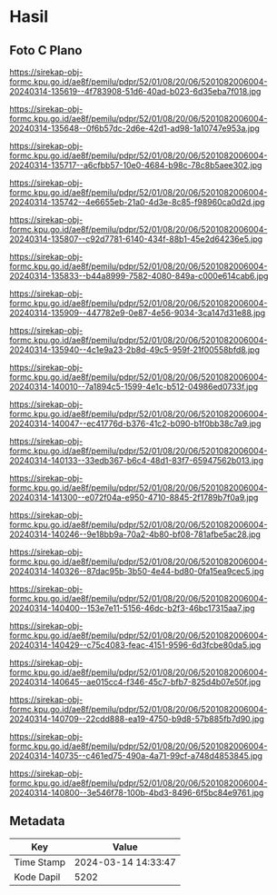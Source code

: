 # Hasil

## Foto C Plano

https://sirekap-obj-formc.kpu.go.id/ae8f/pemilu/pdpr/52/01/08/20/06/5201082006004-20240314-135619--4f783908-51d6-40ad-b023-6d35eba7f018.jpg

https://sirekap-obj-formc.kpu.go.id/ae8f/pemilu/pdpr/52/01/08/20/06/5201082006004-20240314-135648--0f6b57dc-2d6e-42d1-ad98-1a10747e953a.jpg

https://sirekap-obj-formc.kpu.go.id/ae8f/pemilu/pdpr/52/01/08/20/06/5201082006004-20240314-135717--a6cfbb57-10e0-4684-b98c-78c8b5aee302.jpg

https://sirekap-obj-formc.kpu.go.id/ae8f/pemilu/pdpr/52/01/08/20/06/5201082006004-20240314-135742--4e6655eb-21a0-4d3e-8c85-f98960ca0d2d.jpg

https://sirekap-obj-formc.kpu.go.id/ae8f/pemilu/pdpr/52/01/08/20/06/5201082006004-20240314-135807--c92d7781-6140-434f-88b1-45e2d64236e5.jpg

https://sirekap-obj-formc.kpu.go.id/ae8f/pemilu/pdpr/52/01/08/20/06/5201082006004-20240314-135833--b44a8999-7582-4080-849a-c000e614cab6.jpg

https://sirekap-obj-formc.kpu.go.id/ae8f/pemilu/pdpr/52/01/08/20/06/5201082006004-20240314-135909--447782e9-0e87-4e56-9034-3ca147d31e88.jpg

https://sirekap-obj-formc.kpu.go.id/ae8f/pemilu/pdpr/52/01/08/20/06/5201082006004-20240314-135940--4c1e9a23-2b8d-49c5-959f-21f00558bfd8.jpg

https://sirekap-obj-formc.kpu.go.id/ae8f/pemilu/pdpr/52/01/08/20/06/5201082006004-20240314-140010--7a1894c5-1599-4e1c-b512-04986ed0733f.jpg

https://sirekap-obj-formc.kpu.go.id/ae8f/pemilu/pdpr/52/01/08/20/06/5201082006004-20240314-140047--ec41776d-b376-41c2-b090-b1f0bb38c7a9.jpg

https://sirekap-obj-formc.kpu.go.id/ae8f/pemilu/pdpr/52/01/08/20/06/5201082006004-20240314-140133--33edb367-b6c4-48d1-83f7-65947562b013.jpg

https://sirekap-obj-formc.kpu.go.id/ae8f/pemilu/pdpr/52/01/08/20/06/5201082006004-20240314-141300--e072f04a-e950-4710-8845-2f1789b7f0a9.jpg

https://sirekap-obj-formc.kpu.go.id/ae8f/pemilu/pdpr/52/01/08/20/06/5201082006004-20240314-140246--9e18bb9a-70a2-4b80-bf08-781afbe5ac28.jpg

https://sirekap-obj-formc.kpu.go.id/ae8f/pemilu/pdpr/52/01/08/20/06/5201082006004-20240314-140326--87dac95b-3b50-4e44-bd80-0fa15ea9cec5.jpg

https://sirekap-obj-formc.kpu.go.id/ae8f/pemilu/pdpr/52/01/08/20/06/5201082006004-20240314-140400--153e7e11-5156-46dc-b2f3-46bc17315aa7.jpg

https://sirekap-obj-formc.kpu.go.id/ae8f/pemilu/pdpr/52/01/08/20/06/5201082006004-20240314-140429--c75c4083-feac-4151-9596-6d3fcbe80da5.jpg

https://sirekap-obj-formc.kpu.go.id/ae8f/pemilu/pdpr/52/01/08/20/06/5201082006004-20240314-140645--ae015cc4-f346-45c7-bfb7-825d4b07e50f.jpg

https://sirekap-obj-formc.kpu.go.id/ae8f/pemilu/pdpr/52/01/08/20/06/5201082006004-20240314-140709--22cdd888-ea19-4750-b9d8-57b885fb7d90.jpg

https://sirekap-obj-formc.kpu.go.id/ae8f/pemilu/pdpr/52/01/08/20/06/5201082006004-20240314-140735--c461ed75-490a-4a71-99cf-a748d4853845.jpg

https://sirekap-obj-formc.kpu.go.id/ae8f/pemilu/pdpr/52/01/08/20/06/5201082006004-20240314-140800--3e546f78-100b-4bd3-8496-6f5bc84e9761.jpg


## Metadata

| Key        | Value               |
| ---------- | ------------------- |
| Time Stamp | 2024-03-14 14:33:47 |
| Kode Dapil | 5202                |



